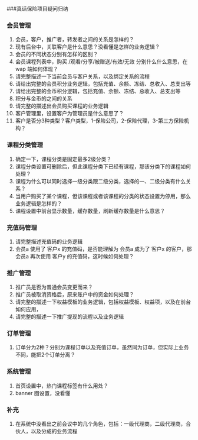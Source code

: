 ###真话保险项目疑问归纳

### 会员管理
1. 会员，客户，推广者，转发者之间的关系是怎样的？
2. 现有后台中，关联客户是什么意思？没看懂是怎样的业务逻辑？
3. 会员的不同状态分别有怎样的区别？
4. 会员课程列表中，购买 /观看/分享/被赠送/有效/无效 分别什么什么意思，在 wap 端如何体现？
5. 请完整描述一下当前会员与客户关系，以及绑定关系的流程
6. 请给出完整的会员积分业务逻辑，包括充值、余额、冻结、总收入、总支出等
7. 请给出完整的金币积分逻辑，包括充值、余额、冻结、总收入、总支出等
8. 积分与金币的之间的关系
9. 请完整的描述出会员购买课程的业务逻辑
10. 客户管理里，设置客户为管理员是什么意思了？
11. 客户是否分3种类型？客户类型，1-保险公司，2-保险代理，3-第三方保险机构？

### 课程分类管理
1. 确定一下，课程分类是固定最多2级分类？
2. 课程分类设置可删除后，但此课程分类下已经有课程，那该分类下的课程如何处理？
3. 课程为什么可以同时选择一级分类跟二级分类，选择的一、二级分类有什么关系？
4. 当用户购买了某个课程，但该课程或者该课程的分类的状态设置为停用，那么业务逻辑是怎样的？
5. 课程设置中前台显示数量，缓存数量，刷新缓存数量是什么意思？

### 充值码管理
1. 请完整描述充值码的业务逻辑
2. 会员a 使用了 客户x 的充值码，是否能理解为 会员a 成为了 客户x 的客户，那 会员a 再次使用 客户y 的充值码，这时候如何处理？

### 推广管理
1. 推广员是否为普通会员变更而来？
2. 推广员被取消资格后，原来账户中的资金如何处理？
3. 请完整的描述一下权益模板的业务逻辑，包括权益模板、权益项，以及在前台如何应用，
4. 请完整的描述一下推广提现的流程以及业务逻辑

### 订单管理
1. 订单分为2种？分别为课程订单以及充值订单，虽然同为订单，但实际上业务不同，能把2个订单分离？


### 系统管理
1. 首页设置中，热门课程标签有什么用处？
2. banner 图设置，没看懂

### 补充
1. 在系统中没看出之前会议中的几个角色，包括：一级代理商，二级代理商，合伙人，以及分成的业务流程